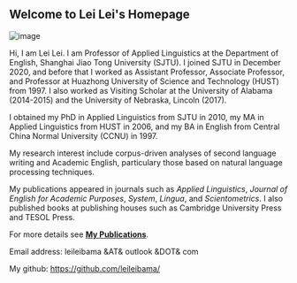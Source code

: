 ## Welcome to Lei Lei's Homepage

![image](https://user-images.githubusercontent.com/36074445/151327479-b4972925-774d-4955-b825-497ccda9ec05.png)


Hi, I am Lei Lei. I am Professor of Applied Linguistics at the Department of English, Shanghai Jiao Tong University (SJTU). I joined SJTU in December 2020, and before that I worked as Assistant Professor, Associate Professor, and Professor at Huazhong University of Science and Technology (HUST) from 1997. I also worked as Visiting Scholar at the University of Alabama (2014-2015) and the University of Nebraska, Lincoln (2017).  

I obtained my PhD in Applied Linguistics from SJTU in 2010, my MA in Applied Linguistics from HUST in 2006, and my BA in English from Central China Normal University (CCNU) in 1997. 

My research interest include corpus-driven analyses of second language writing and Academic English, particulary those based on natural language processing techniques. 

My publications appeared in journals such as _Applied Linguistics_, _Journal of English for Academic Purposes_, _System_, _Lingua_, and _Scientometrics_. I also published books at publishing houses such as Cambridge University Press and TESOL Press. 


For more details see [**My Publications**](https://docs.github.com/en/github/writing-on-github/getting-started-with-writing-and-formatting-on-github/basic-writing-and-formatting-syntax).

Email address: leileibama &AT& outlook &DOT& com

My github: https://github.com/leileibama/
